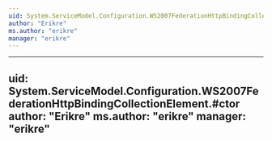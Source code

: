 ```yaml
---
uid: System.ServiceModel.Configuration.WS2007FederationHttpBindingCollectionElement
author: "Erikre"
ms.author: "erikre"
manager: "erikre"
---
```


---
uid: System.ServiceModel.Configuration.WS2007FederationHttpBindingCollectionElement.#ctor
author: "Erikre"
ms.author: "erikre"
manager: "erikre"
---

